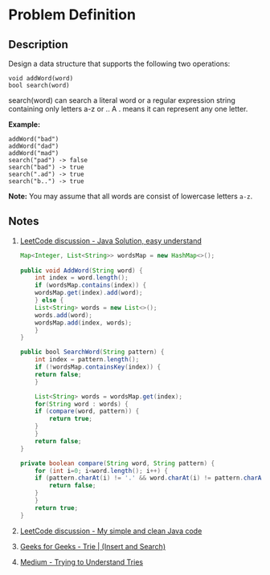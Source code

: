 # Problem Definition

## Description

Design a data structure that supports the following two operations:

```plaintext
void addWord(word)
bool search(word)
```

search(word) can search a literal word or a regular expression string containing only letters a-z or .. A . means it can represent any one letter.

**Example:**

```plaintext
addWord("bad")
addWord("dad")
addWord("mad")
search("pad") -> false
search("bad") -> true
search(".ad") -> true
search("b..") -> true
```

**Note:**
You may assume that all words are consist of lowercase letters `a-z`.

## Notes

1. [LeetCode discussion - Java Solution, easy understand](https://leetcode.com/problems/add-and-search-word-data-structure-design/discuss/59669/Java-Solution-easy-understand)

    ```java
    Map<Integer, List<String>> wordsMap = new HashMap<>();
  
    public void AddWord(String word) {
        int index = word.length();
        if (wordsMap.contains(index)) {
        wordsMap.get(index).add(word);
        } else {
        List<String> words = new List<>();
        words.add(word);
        wordsMap.add(index, words);
        }
    }

    public bool SearchWord(String pattern) {
        int index = pattern.length();
        if (!wordsMap.containsKey(index)) {
        return false;
        }

        List<String> words = wordsMap.get(index);
        for(String word : words) {
        if (compare(word, pattern)) {
            return true;
        }
        }
        return false;
    }

    private boolean compare(String word, String pattern) {
        for (int i=0; i<word.length(); i++) {
        if (pattern.charAt(i) != '.' && word.charAt(i) != pattern.charAt(i)) {
            return false;
        }
        }
        return true;
    }
    ```

1. [LeetCode discussion - My simple and clean Java code](https://leetcode.com/problems/add-and-search-word-data-structure-design/discuss/59554/My-simple-and-clean-Java-code)
1. [Geeks for Geeks - Trie | (Insert and Search)](https://www.geeksforgeeks.org/trie-insert-and-search/)
1. [Medium - Trying to Understand Tries](https://medium.com/basecs/trying-to-understand-tries-3ec6bede0014)